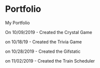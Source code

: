 # Portfolio
My Portfolio

On 10/09/2019 - Created the Crystal Game

on 10/18/19 - Created the Trivia Game

on 10/28/2019 - Created the Gifstatic 

on 11/02/2019 - Created the Train Scheduler
